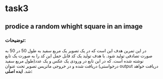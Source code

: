 # task3

## prodice a random whight square in an image

### توضیحات: 
در این تمرین هدف این است که در یک تصویر یک مربع سفید به طول 50 در 50 به صورت تصادفی تولید شود. با هدف تولید یک کد قابل حمل این کد را به صورت یک تابع نوشته شده است. که در این تابع در ورودی یک عکس و یک عدد(طول مربع سفید درخواستی) دریافت شده و در خروجی ماتریس تصویر تحت عنوان output دریافت خواهد شد.
**ایده اصلی:**

